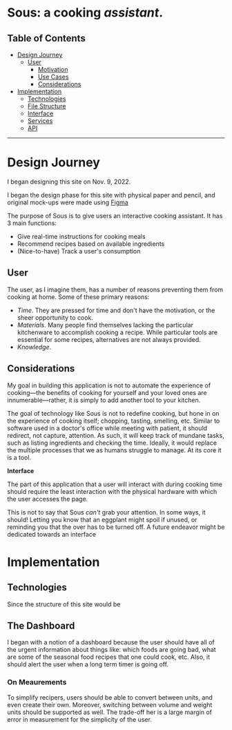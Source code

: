 # Sous: a cooking _assistant_.

## Table of Contents

- [Design Journey](#design-journey)
  - [User](#user)
    - [Motivation]()
    - [Use Cases]()
    - [Considerations]()
- [Implementation]()
  - [Technologies]()
  - [File Structure]()
  - [Interface]()
  - [Services]()
  - [API]()

---

# Design Journey

I began designing this site on Nov. 9, 2022.

I began the design phase for this site with physical paper and pencil, and original mock-ups were made using [Figma](https://www.figma.com/file/S9jxCpklGG6l3QX8RyApnB/Sous-next?node-id=1%3A2&t=MMw163raEzV4YjBH-1)

The purpose of Sous is to give users an interactive cooking assistant. It has 3 main functions:

- Give real-time instructions for cooking meals
- Recommend recipes based on available ingredients
- (Nice-to-have) Track a user's consumption

## User

The user, as I imagine them, has a number of reasons preventing them from cooking at home. Some of these primary reasons:

- _Time_. They are pressed for time and don't have the motivation, or
  the sheer opportunity to cook.
- _Materials_. Many people find themselves lacking the particular
  kitchenware to accomplish cooking a recipe. While particular tools are
  essential for some recipes, alternatives are not always provided.
- _Knowledge_.

## Considerations

My goal in building this application is not to automate the experience of cooking—the benefits of cooking for yourself and your loved ones are innumerable—rather, it is simply to add another tool to your kitchen.

The goal of technology like Sous is not to redefine cooking, but hone in on the experience of cooking itself; chopping, tasting, smelling, etc. Similar to software used in a doctor's office while meeting with patient, it should redirect, not capture, attention. As such, it will keep track of mundane tasks, such as listing ingredients and checking the time. Ideally, it would replace the multiple processes that we as humans struggle to manage. At its core it is a tool.

**Interface**

The part of this application that a user will interact with during cooking time should require the least interaction with the physical hardware with which the user accesses the page.

This is not to say that Sous _can't_ grab your attention. In some ways, it should! Letting you know that an eggplant might spoil if unused, or reminding you that the over has to be turned off. A future endeavor might be dedicated towards an interface

# Implementation

## Technologies

Since the structure of this site would be

## The Dashboard

I began with a notion of a dashboard because the user should have all of
the urgent information about things like: which foods are going bad,
what are some of the seasonal food recipes that one could cook, etc.
Also, it should alert the user when a long term timer is going off.

### On Meaurements

To simplify recipers, users should be able to convert between units, and even
create their own. Moreover, switching between volume and weight units should
be supported as well. The trade-off her is a large margin of error in measurement
for the simplicity of the user.
